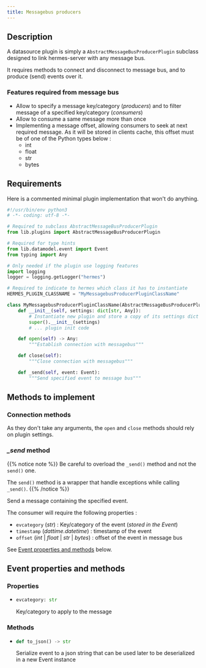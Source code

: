 ```yaml
---
title: Messagebus producers
---
```


## Description

A datasource plugin is simply a `AbstractMessageBusProducerPlugin` subclass designed to link hermes-server with any message bus.

It requires methods to connect and disconnect to message bus, and to produce (send) events over it.

### Features required from message bus

- Allow to specify a message key/category (*producers*) and to filter message of a specified key/category (*consumers*)
- Allow to consume a same message more than once
- Implementing a message offset, allowing consumers to seek at next required message. As it will be stored in clients cache, this offset must be of one of the Python types below :
  - int
  - float
  - str
  - bytes

## Requirements

Here is a commented minimal plugin implementation that won't do anything.

```py
#!/usr/bin/env python3
# -*- coding: utf-8 -*-

# Required to subclass AbstractMessageBusProducerPlugin
from lib.plugins import AbstractMessageBusProducerPlugin

# Required for type hints
from lib.datamodel.event import Event
from typing import Any

# Only needed if the plugin use logging features
import logging
logger = logging.getLogger("hermes")

# Required to indicate to hermes which class it has to instantiate
HERMES_PLUGIN_CLASSNAME = "MyMessagebusProducerPluginClassName"

class MyMessagebusProducerPluginClassName(AbstractMessageBusProducerPlugin):
    def __init__(self, settings: dict[str, Any]):
        # Instantiate new plugin and store a copy of its settings dict in self._settings
        super().__init__(settings)
        # ... plugin init code

    def open(self) -> Any:
        """Establish connection with messagebus"""

    def close(self):
        """Close connection with messagebus"""

    def _send(self, event: Event):
        """Send specified event to message bus"""
```

## Methods to implement

### Connection methods

As they don't take any arguments, the `open` and `close` methods should rely on plugin settings.

### *_send* method

{{% notice note %}}
Be careful to overload the `_send()` method and not the `send()` one.

The `send()` method is a wrapper that handle exceptions while calling `_send()`.
{{% /notice %}}

Send a message containing the specified event.

The consumer will require the following properties :

- `evcategory` (*str*) : Key/category of the event (*stored in the Event*)
- `timestamp` (*dattime.datetime*) : timestamp of the event
- `offset` (*int* | *float* | *str* | *bytes*) : offset of the event in message bus

See [Event properties and methods](#event-properties-and-methods) below.

## Event properties and methods

### Properties

- ```py
  evcategory: str
  ```

  Key/category to apply to the message

### Methods

- ```py
  def to_json() -> str
  ```

  Serialize event to a json string that can be used later to be deserialized in a new Event instance
